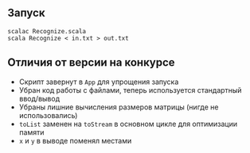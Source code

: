 ﻿## Запуск
    scalac Recognize.scala
    scala Recognize < in.txt > out.txt
    
## Отличия от версии на конкурсе
- Скрипт завернут в `App` для упрощения запуска
- Убран код работы с файлами, теперь используется стандартный ввод/вывод
- Убраны лишние вычисления размеров матрицы (нигде не использовались)
- `toList` заменен на `toStream` в основном цикле для оптимизации памяти
- `x` и `y` в выводе поменял местами